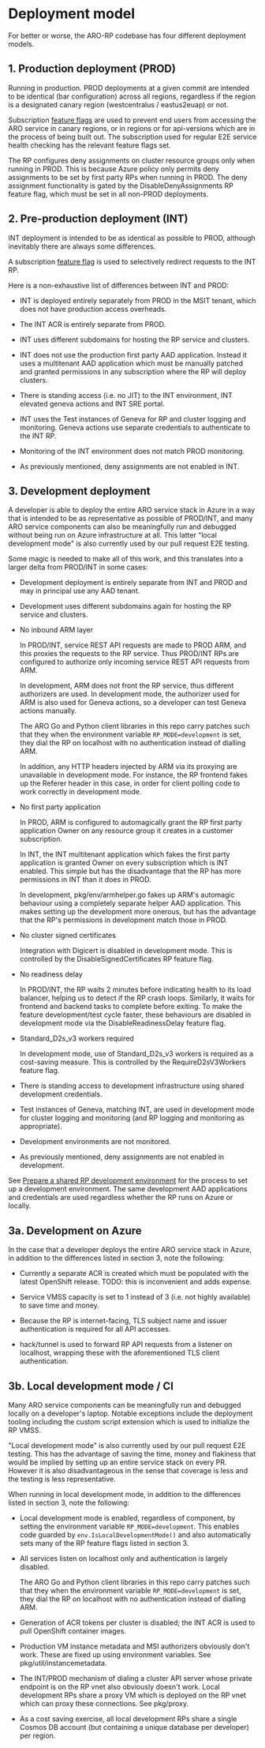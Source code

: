# Deployment model

For better or worse, the ARO-RP codebase has four different deployment models.


## 1. Production deployment (PROD)

Running in production.  PROD deployments at a given commit are intended to be
identical (bar configuration) across all regions, regardless if the region is a
designated canary region (westcentralus / eastus2euap) or not.

Subscription [feature flags](feature-flags.md) are used to prevent end users
from accessing the ARO service in canary regions, or in regions or for
api-versions which are in the process of being built out.  The subscription used
for regular E2E service health checking has the relevant feature flags set.

The RP configures deny assignments on cluster resource groups only when running
in PROD.  This is because Azure policy only permits deny assignments to be set
by first party RPs when running in PROD.  The deny assignment functionality is
gated by the DisableDenyAssignments RP feature flag, which must be set in all
non-PROD deployments.


## 2. Pre-production deployment (INT)

INT deployment is intended to be as identical as possible to PROD, although
inevitably there are always some differences.

A subscription [feature flag](feature-flags.md) is used to selectively redirect
requests to the INT RP.

Here is a non-exhaustive list of differences between INT and PROD:

* INT is deployed entirely separately from PROD in the MSIT tenant, which does
  not have production access overheads.

* The INT ACR is entirely separate from PROD.

* INT uses different subdomains for hosting the RP service and clusters.

* INT does not use the production first party AAD application.  Instead it uses
  a multitenant AAD application which must be manually patched and granted
  permissions in any subscription where the RP will deploy clusters.

* There is standing access (i.e. no JIT) to the INT environment, INT elevated
  geneva actions and INT SRE portal.

* INT uses the Test instances of Geneva for RP and cluster logging and
  monitoring.  Geneva actions use separate credentials to authenticate to the
  INT RP.

* Monitoring of the INT environment does not match PROD monitoring.

* As previously mentioned, deny assignments are not enabled in INT.


## 3. Development deployment

A developer is able to deploy the entire ARO service stack in Azure in a way
that is intended to be as representative as possible of PROD/INT, and many ARO
service components can also be meaningfully run and debugged without being run
on Azure infrastructure at all.  This latter "local development mode" is also
currently used by our pull request E2E testing.

Some magic is needed to make all of this work, and this translates into a larger
delta from PROD/INT in some cases:

* Development deployment is entirely separate from INT and PROD and may in
  principal use any AAD tenant.

* Development uses different subdomains again for hosting the RP service and
  clusters.

* No inbound ARM layer

  In PROD/INT, service REST API requests are made to PROD ARM, and this proxies
  the requests to the RP service.  Thus PROD/INT RPs are configured to authorize
  only incoming service REST API requests from ARM.

  In development, ARM does not front the RP service, thus different authorizers
  are used.  In development mode, the authorizer used for ARM is also used for
  Geneva actions, so a developer can test Geneva actions manually.

  The ARO Go and Python client libraries in this repo carry patches such that
  they when the environment variable `RP_MODE=development` is set, they dial the
  RP on localhost with no authentication instead of dialling ARM.

  In addition, any HTTP headers injected by ARM via its proxying are unavailable
  in development mode.  For instance, the RP frontend fakes up the Referer
  header in this case, in order for client polling code to work correctly in
  development mode.

* No first party application

  In PROD, ARM is configured to automagically grant the RP first party
  application Owner on any resource group it creates in a customer subscription.

  In INT, the INT multitenant application which fakes the first party
  application is granted Owner on every subscription which is INT enabled.  This
  simple but has the disadvantage that the RP has more permissions in INT than
  it does in PROD.

  In development, pkg/env/armhelper.go fakes up ARM's automagic behaviour using
  a completely separate helper AAD application.  This makes setting up the
  development more onerous, but has the advantage that the RP's permissions in
  development match those in PROD.

* No cluster signed certificates

  Integration with Digicert is disabled in development mode.  This is controlled
  by the DisableSignedCertificates RP feature flag.

* No readiness delay

  In PROD/INT, the RP waits 2 minutes before indicating health to its load
  balancer, helping us to detect if the RP crash loops.  Similarly, it waits for
  frontend and backend tasks to complete before exiting.  To make the feature
  development/test cycle faster, these behaviours are disabled in development
  mode via the DisableReadinessDelay feature flag.

* Standard_D2s_v3 workers required

  In development mode, use of Standard_D2s_v3 workers is required as a
  cost-saving measure.  This is controlled by the RequireD2sV3Workers feature
  flag.

* There is standing access to development infrastructure using shared
  development credentials.

* Test instances of Geneva, matching INT, are used in development mode for
  cluster logging and monitoring (and RP logging and monitoring as appropriate).

* Development environments are not monitored.

* As previously mentioned, deny assignments are not enabled in development.

See [Prepare a shared RP development
environment](prepare-a-shared-rp-development-environment.md) for the process to
set up a development environment.  The same development AAD applications and
credentials are used regardless whether the RP runs on Azure or locally.


## 3a. Development on Azure

In the case that a developer deploys the entire ARO service stack in Azure, in
addition to the differences listed in section 3, note the following:

* Currently a separate ACR is created which must be populated with the latest
  OpenShift release.  TODO: this is inconvenient and adds expense.

* Service VMSS capacity is set to 1 instead of 3 (i.e. not highly available) to
  save time and money.

* Because the RP is internet-facing, TLS subject name and issuer authentication
  is required for all API accesses.

* hack/tunnel is used to forward RP API requests from a listener on localhost,
  wrapping these with the aforementioned TLS client authentication.


## 3b. Local development mode / CI

Many ARO service components can be meaningfully run and debugged locally on a
developer's laptop.  Notable exceptions include the deployment tooling including
the custom script extension which is used to initialize the RP VMSS.

"Local development mode" is also currently used by our pull request E2E testing.
This has the advantage of saving the time, money and flakiness that would be
implied by setting up an entire service stack on every PR.  However it is also
disadvantageous in the sense that coverage is less and the testing is less
representative.

When running in local development mode, in addition to the differences listed in
section 3, note the following:

* Local development mode is enabled, regardless of component, by setting the
  environment variable `RP_MODE=development`.  This enables code guarded by
  `env.IsLocalDevelopmentMode()` and also automatically sets many of the RP
  feature flags listed in section 3.

* All services listen on localhost only and authentication is largely disabled.

  The ARO Go and Python client libraries in this repo carry patches such that
  they when the environment variable `RP_MODE=development` is set, they dial the
  RP on localhost with no authentication instead of dialling ARM.

* Generation of ACR tokens per cluster is disabled; the INT ACR is used to pull
  OpenShift container images.

* Production VM instance metadata and MSI authorizers obviously don't work.
  These are fixed up using environment variables.  See
  pkg/util/instancemetadata.

* The INT/PROD mechanism of dialing a cluster API server whose private endpoint
  is on the RP vnet also obviously doesn't work.  Local development RPs share a
  proxy VM which is deployed on the RP vnet which can proxy these connections.
  See pkg/proxy.

* As a cost saving exercise, all local development RPs share a single Cosmos DB
  account (but containing a unique database per developer) per region.
